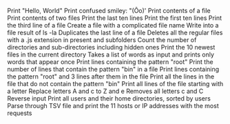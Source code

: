 Print "Hello, World"
Print confused smiley: "(Ôo)'
Print contents of a file
Print contents of two files
Print the last ten lines
Print the first ten lines
Print the third line of a file
Create a file with a complicated file name
Write into a file result of ls -la
Duplicates the last line of a file
Deletes all the regular files with a .js extension in present and subfolders
Count the number of directories and sub-directories including hidden ones
Print the 10 newest files in the current directory
Takes a list of words as input and prints only words that appear once
Print lines containing the pattern "root"
Print the number of lines that contain the pattern "bin" in a file
Print lines containing the pattern "root" and 3 lines after them in the file
Print all the lines in the file that do not contain the pattern "bin"
Print all lines of the file starting with a letter
Replace letters A and c to Z and e
Removes all letters c and C
Reverse input
Print all users and their home directories, sorted by users
Parse through TSV file and print the 11 hosts or IP addresses with the most requests
